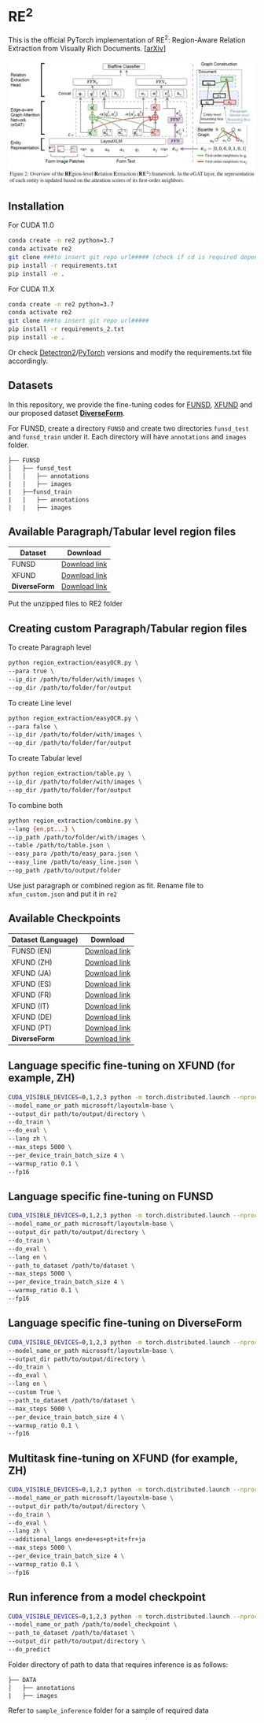 # RE<sup>2</sup> 

This is the official PyTorch implementation of RE<sup>2</sup>: Region-Aware Relation Extraction from Visually Rich Documents. [[arXiv](https://arxiv.org/abs/2305.14590)] 

<img src="./figs/framework.JPG" alt="framework"/>

## Installation

For CUDA 11.0
~~~bash
conda create -n re2 python=3.7
conda activate re2
git clone ###to insert git repo url##### (check if cd is required depending on what I am pushing as parent directory)
pip install -r requirements.txt
pip install -e .
~~~

For CUDA 11.X
~~~bash
conda create -n re2 python=3.7
conda activate re2
git clone ###to insert git repo url#####
pip install -r requirements_2.txt
pip install -e .
~~~

Or check [Detectron2](https://github.com/facebookresearch/detectron2/releases)/[PyTorch](https://pytorch.org/get-started/previous-versions/) versions and modify the requirements.txt file accordingly.

## Datasets
In this repository, we provide the fine-tuning codes for [FUNSD](https://guillaumejaume.github.io/FUNSD/), [XFUND](https://github.com/doc-analysis/XFUND) and our proposed dataset [<b>DiverseForm</b>](https://drive.google.com/uc?export=download&id=1VsOrSDMDtnYKCvemcKtlOvRj3utbXYVP).

For FUNSD, create a directory `FUNSD` and create two directories `funsd_test` and `funsd_train` under it. Each directory will have `annotations` and `images` folder.
```
├── FUNSD
│   ├── funsd_test
│   │   ├── annotations
|   |   ├── images
|   ├──funsd_train
|   |   ├── annotations
|   |   ├── images
```


## Available Paragraph/Tabular level region files
| Dataset            | Download             | 
| ---------------    | -------------------- |
| FUNSD              | [Download link](https://drive.google.com/uc?export=download&id=1KzMwxLb0_b0GqB4rrPenWyJhyX9P_LFH)    | 
| XFUND              | [Download link](https://drive.google.com/uc?export=download&id=1VpSApT8qmigj6JNyRmoyHfkhlg6vA3Vy)    |
| <b>DiverseForm</b> | [Download link](https://drive.google.com/uc?export=download&id=1k6VSwkwyJ5MqV054TaHFLvRcI_GjWNeT)    | 

Put the unzipped files to RE2 folder

## Creating custom Paragraph/Tabular region files
To create Paragraph level
~~~bash
python region_extraction/easyOCR.py \
--para true \
--ip_dir /path/to/folder/with/images \
--op_dir /path/to/folder/for/output
~~~
To create Line level
~~~bash
python region_extraction/easyOCR.py \
--para false \
--ip_dir /path/to/folder/with/images \
--op_dir /path/to/folder/for/output
~~~
To create Tabular level 
~~~bash
python region_extraction/table.py \
--ip_dir /path/to/folder/with/images \
--op_dir /path/to/folder/for/output
~~~
To combine both 
~~~bash
python region_extraction/combine.py \
--lang {en,pt...} \
--ip_path /path/to/folder/with/images \
--table /path/to/table.json \
--easy_para /path/to/easy_para.json \
--easy_line /path/to/easy_line.json \
--op_path /path/to/output/folder
~~~

Use just paragraph or combined region as fit. Rename file to `xfun_custom.json` and put it in `re2`

## Available Checkpoints

| Dataset (Language)| Download     | 
| ------------------| -----        |
| FUNSD (EN)        | [Download link]() | 
| XFUND (ZH)        | [Download link]() |
| XFUND (JA)        | [Download link](https://drive.google.com/uc?export=download&id=1UCuS-yGlXeOpSCNQPys6fXOcPza4kMIN) |
| XFUND (ES)        | [Download link](https://drive.google.com/uc?export=download&id=1mCI4j62g-7IXz3Yml5b1azDGlOdN5Knb) |
| XFUND (FR)        | [Download link](https://drive.google.com/uc?export=download&id=1uuuwdG2kS9XiR0-fSxV0nGWH3_uakxIG) |
| XFUND (IT)        | [Download link](https://drive.google.com/uc?export=download&id=16xZL_KReSeIYExtiyoDJFPzLHQa_Vr2G) |
| XFUND (DE)        | [Download link]() |
| XFUND (PT)        | [Download link]() |
| <b>DiverseForm</b>| [Download link]() |


## Language specific fine-tuning on XFUND (for example, ZH)
~~~bash
CUDA_VISIBLE_DEVICES=0,1,2,3 python -m torch.distributed.launch --nproc_per_node=4 examples/run_xfun_re_inf.py \ 
--model_name_or_path microsoft/layoutxlm-base \
--output_dir path/to/output/directory \
--do_train \
--do_eval \
--lang zh \
--max_steps 5000 \
--per_device_train_batch_size 4 \
--warmup_ratio 0.1 \
--fp16
~~~

## Language specific fine-tuning on FUNSD 
~~~bash
CUDA_VISIBLE_DEVICES=0,1,2,3 python -m torch.distributed.launch --nproc_per_node=4 examples/run_xfun_re_inf.py \ 
--model_name_or_path microsoft/layoutxlm-base \
--output_dir path/to/output/directory \
--do_train \
--do_eval \
--lang en \
--path_to_dataset /path/to/dataset \
--max_steps 5000 \
--per_device_train_batch_size 4 \
--warmup_ratio 0.1 \
--fp16
~~~

## Language specific fine-tuning on <b>DiverseForm</b>
~~~bash
CUDA_VISIBLE_DEVICES=0,1,2,3 python -m torch.distributed.launch --nproc_per_node=4 examples/run_xfun_re_inf.py \ 
--model_name_or_path microsoft/layoutxlm-base \
--output_dir path/to/output/directory \
--do_train \
--do_eval \
--lang en \
--custom True \
--path_to_dataset /path/to/dataset \
--max_steps 5000 \
--per_device_train_batch_size 4 \
--warmup_ratio 0.1 \
--fp16
~~~

## Multitask fine-tuning on XFUND (for example, ZH)
~~~bash
CUDA_VISIBLE_DEVICES=0,1,2,3 python -m torch.distributed.launch --nproc_per_node=4 examples/run_xfun_re_inf.py \ 
--model_name_or_path microsoft/layoutxlm-base \
--output_dir path/to/output/directory \
--do_train \
--do_eval \
--lang zh \
--additional_langs en+de+es+pt+it+fr+ja
--max_steps 5000 \
--per_device_train_batch_size 4 \
--warmup_ratio 0.1 \
--fp16
~~~

## Run inference from a model checkpoint
~~~bash
CUDA_VISIBLE_DEVICES=0,1,2,3 python -m torch.distributed.launch --nproc_per_node=4 examples/run_xfun_re_inf.py \
--model_name_or_path /path/to/model_checkpoint \
--path_to_dataset /path/to/dataset \
--output_dir path/to/output/directory \
--do_predict
~~~

Folder directory of path to data that requires inference is as follows:
```
├── DATA
│   ├── annotations
|   ├── images
```
Refer to `sample_inference` folder for a sample of required data
